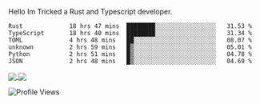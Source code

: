 Hello Im Tricked a Rust and Typescript developer.

<!--START_SECTION:waka-->

```text
Rust             18 hrs 47 mins  ████████░░░░░░░░░░░░░░░░░   31.53 %
TypeScript       18 hrs 40 mins  ████████░░░░░░░░░░░░░░░░░   31.34 %
TOML             4 hrs 48 mins   ██░░░░░░░░░░░░░░░░░░░░░░░   08.07 %
unknown          2 hrs 59 mins   █▒░░░░░░░░░░░░░░░░░░░░░░░   05.01 %
Python           2 hrs 51 mins   █▒░░░░░░░░░░░░░░░░░░░░░░░   04.78 %
JSON             2 hrs 48 mins   █▒░░░░░░░░░░░░░░░░░░░░░░░   04.69 %
```

<!--END_SECTION:waka-->

<a href="https://github.com/Tricked-dev?tab=repositories">
  <img align="center" src="https://github-readme-stats.vercel.app/api/top-langs/?username=Tricked-dev&hide=scheme&count_private=true&title_color=EC5061&text_color=FBDCDF&icon_color=E89F9A&bg_color=0D1117" />
</a>
<a href="https://github.com/Tricked-dev?tab=repositories">
  <img align="center" src="https://github-readme-stats.vercel.app/api?username=Tricked-dev&show_icons=true&line_height=33&count_private=true&title_color=EC5061&text_color=FBDCDF&icon_color=E89F9A&bg_color=0D1117&compact=true" />
</a>

![Profile Views](https://api.tricked.pro/badge?user=tricked&style=FlatSquare)
